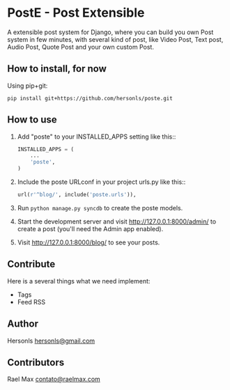 PostE - Post Extensible
=======================

A extensible post system for Django, where you can build you own Post 
system in few minutes, with several kind of post, like Video Post, Text post, 
Audio Post, Quote Post and your own custom Post.

How to install, for now
-----------------------

Using pip+git:

    pip install git+https://github.com/hersonls/poste.git

How to use
----------

1. Add "poste" to your INSTALLED_APPS setting like this::

    ```Python
    INSTALLED_APPS = (
        ...
        'poste',
    )
    ```

2. Include the poste URLconf in your project urls.py like this::

    ```Python
    url(r'^blog/', include('poste.urls')),
    ```

3. Run `python manage.py syncdb` to create the poste models.

4. Start the development server and visit http://127.0.0.1:8000/admin/
   to create a post (you'll need the Admin app enabled).

5. Visit http://127.0.0.1:8000/blog/ to see your posts.


Contribute
----------

Here is a several things what we need implement:

- Tags
- Feed RSS

Author
------

Hersonls <hersonls@gmail.com>

Contributors
------------

Rael Max <contato@raelmax.com>